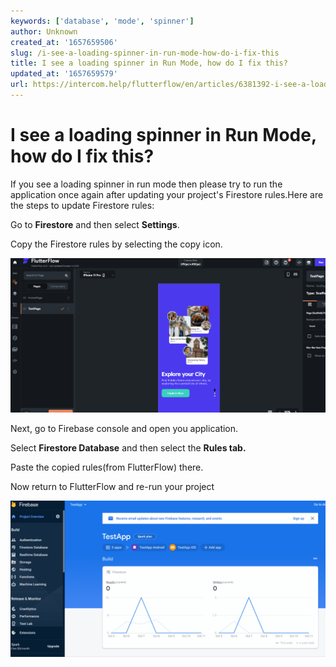 ```yaml
---
keywords: ['database', 'mode', 'spinner']
author: Unknown
created_at: '1657659506'
slug: /i-see-a-loading-spinner-in-run-mode-how-do-i-fix-this
title: I see a loading spinner in Run Mode, how do I fix this?
updated_at: '1657659579'
url: https://intercom.help/flutterflow/en/articles/6381392-i-see-a-loading-spinner-in-run-mode-how-do-i-fix-this
---
```

# I see a loading spinner in Run Mode, how do I fix this?

If you see a loading spinner in run mode then please try to run the application once again after updating your project's Firestore rules.​
Here are the steps to update Firestore rules:

Go to **Firestore** and then select **Settings**.

Copy the Firestore rules by selecting the copy icon.

![](../../assets/20250430121355282620.gif)

Next, go to Firebase console and open you application. 

Select **Firestore Database** and then select the **Rules tab.**

Paste the copied rules(from FlutterFlow) there.

Now return to FlutterFlow and re-run your project

![](../../assets/20250430121355575413.gif)